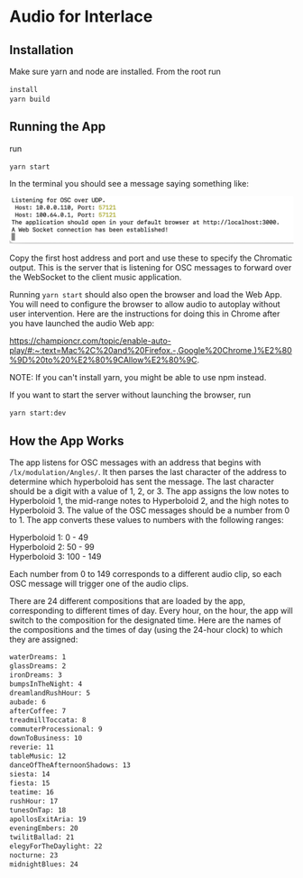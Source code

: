# Audio for Interlace

## Installation

Make sure yarn and node are installed. From the root run

`install` \
`yarn build`

## Running the App

run

`yarn start`

In the terminal you should see a message saying something like:

![alt text](image.png)

Copy the first host address and port and use these to specify the Chromatic output. This is the server that is listening for OSC messages to forward over the WebSocket to the client music application.

Running `yarn start` should also open the browser and load the Web App. You will need to configure the browser to allow audio to autoplay without user intervention. Here are the instructions for doing this in Chrome after you have launched the audio Web app:

https://championcr.com/topic/enable-auto-play/#:~:text=Mac%2C%20and%20Firefox.-,Google%20Chrome,)%E2%80%9D%20to%20%E2%80%9CAllow%E2%80%9C.

NOTE: If you can't install yarn, you might be able to use npm instead.

If you want to start the server without launching the browser, run

`yarn start:dev`

## How the App Works

The app listens for OSC messages with an address that begins with `/lx/modulation/Angles/`. It then parses the last character of the address to determine which hyperboloid has sent the message. The last character should be a digit with a value of 1, 2, or 3. The app assigns the low notes to Hyperboloid 1, the mid-range notes to Hyperboloid 2, and the high notes to Hyperboloid 3. The value of the OSC messages should be a number from 0 to 1. The app converts these values to numbers with the following ranges:

Hyperboloid 1: 0 - 49\
Hyperboloid 2: 50 - 99\
Hyperboloid 3: 100 - 149

Each number from 0 to 149 corresponds to a different audio clip, so each OSC message will trigger one of the audio clips.

There are 24 different compositions that are loaded by the app, corresponding to different times of day. Every hour, on the hour, the app will switch to the composition for the designated time. Here are the names of the compositions and the times of day \(using the 24-hour clock\) to which they are assigned:

```
waterDreams: 1
glassDreams: 2
ironDreams: 3
bumpsInTheNight: 4
dreamlandRushHour: 5
aubade: 6
afterCoffee: 7
treadmillToccata: 8
commuterProcessional: 9
downToBusiness: 10
reverie: 11
tableMusic: 12
danceOfTheAfternoonShadows: 13
siesta: 14
fiesta: 15
teatime: 16
rushHour: 17
tunesOnTap: 18
apollosExitAria: 19
eveningEmbers: 20
twilitBallad: 21
elegyForTheDaylight: 22
nocturne: 23
midnightBlues: 24
```